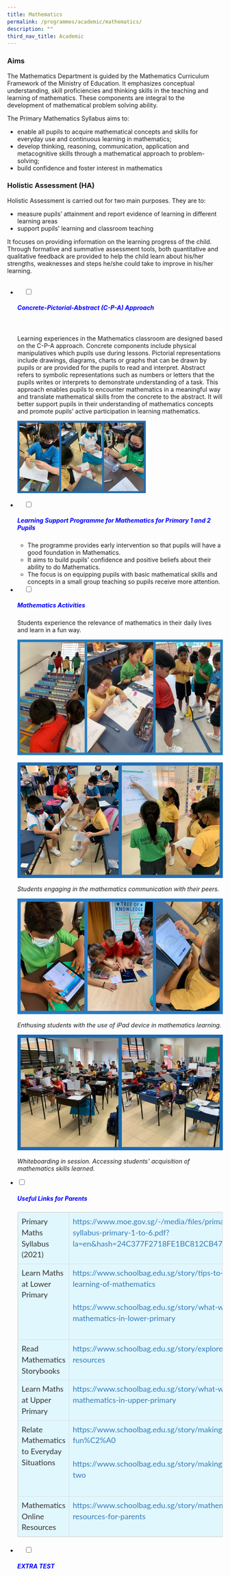 ```yaml
---
title: Mathematics
permalink: /programmes/academic/mathematics/
description: ""
third_nav_title: Academic
---
```

### **Aims**

The Mathematics Department is guided by the Mathematics Curriculum Framework of the Ministry of Education. It emphasizes conceptual understanding, skill proficiencies and thinking skills in the teaching and learning of mathematics. These components are integral to the development of mathematical problem solving ability.

The Primary Mathematics Syllabus aims to:

*   enable all pupils to acquire mathematical concepts and skills for everyday use and continuous learning in mathematics;
*   develop thinking, reasoning, communication, application and metacognitive skills through a mathematical approach to problem-solving;
*   build confidence and foster interest in mathematics

### **Holistic Assessment (HA)**

Holistic Assessment is carried out for two main purposes. They are to:

*   measure pupils’ attainment and report evidence of learning in different learning areas
*   support pupils’ learning and classroom teaching

It focuses on providing information on the learning progress of the child. Through formative and summative assessment tools, both quantitative and qualitative feedback are provided to help the child learn about his/her strengths, weaknesses and steps he/she could take to improve in his/her learning.

<ul class="jekyllcodex_accordion">
  <li>
    <input type="checkbox" id="accordion1">
		<label for="accordion1"><h5 style="color:blue">Concrete-Pictorial-Abstract (C-P-A) Approach</h5></label>
    <div>
<p>Learning experiences in the Mathematics classroom are designed based on the C-P-A approach. Concrete components include physical manipulatives which pupils use during lessons. Pictorial representations include drawings, diagrams, charts or graphs that can be drawn by pupils or are provided for the pupils to read and interpret. Abstract refers to symbolic representations such as numbers or letters that the pupils writes or interprets to demonstrate understanding of a task. This approach enables pupils to encounter mathematics in a meaningful way and translate mathematical skills from the concrete to the abstract. It will better support pupils in their understanding of mathematics concepts and promote pupils’ active participation in learning mathematics.</p>
			<p><img src="/images/CPA-1-300x169.jpg" style="width:300px"></p>	
		</div>
	</li>
	
<li>
    <input type="checkbox" id="accordion2">
    <label for="accordion2"><h5 style="color:blue">Learning Support Programme for Mathematics for Primary 1 and 2 Pupils</h5></label>
	<div>

<ul>
<li>The programme provides early intervention so that pupils will have a good foundation in Mathematics.</li>
<li>It aims to build pupils’ confidence and positive beliefs about their ability to do Mathematics.</li>
<li>The focus is on equipping pupils with basic mathematical skills and concepts in a small group teaching so pupils receive more attention.</li>
</ul>
		</div>
	</li>
	
<li>
    <input type="checkbox" id="accordion3">
    <label for="accordion3"><h5 style="color:blue">Mathematics Activities</h5></label>
	<div>
	
<p>Students experience the relevance of mathematics in their daily lives and learn in a fun way.</p>
<p><img src="/images/Math-Enrichment-Programme-1-768x432.jpg" alt=""></p>
<p><img src="/images/Math-Communication-768x432.jpg" alt=""></p>
<p><em>Students engaging in the mathematics communication with their peers.</em></p>
<p><img src="/images/Math-ICT-iPad-768x432.jpg" alt=""></p>
<p><em>Enthusing students with the use of iPad device in mathematics learning.</em></p>
<p><img src="/images/Mini-Whiteboarding-768x432.jpg" alt=""></p>
<p><em>Whiteboarding in session. Accessing students&#39; acquisition of mathematics skills learned.</em></p>
		</div>
	</li>
	
<li>
<input type="checkbox" id="accordion4">
<label for="accordion4"><h5 style="color:blue">Useful Links for Parents</h5></label>
<div>
<table class="table table-bordered" style="box-sizing: border-box; border: 1px solid rgb(221, 221, 221); font-size: 18px; font-style: normal; font-weight: 400; margin: 0px 0px 20px; outline: 0px; padding: 0px; vertical-align: baseline; border-collapse: collapse; border-spacing: 0px; width: 971.5px; background-color: rgb(224, 247, 254); max-width: 100%; color: rgb(51, 51, 51); font-family: Lato; font-variant-ligatures: normal; font-variant-caps: normal; letter-spacing: normal; orphans: 2; text-align: justify; text-transform: none; white-space: normal; widows: 2; word-spacing: 0px; -webkit-text-stroke-width: 0px; text-decoration-thickness: initial; text-decoration-style: initial; text-decoration-color: initial;"><tbody style="box-sizing: border-box; border: 0px; font-size: 18px; font-style: inherit; font-weight: inherit; margin: 0px; outline: 0px; padding: 0px; vertical-align: baseline;"><tr style="box-sizing: border-box; border: 0px; font-size: 18px; font-style: inherit; font-weight: inherit; margin: 0px; outline: 0px; padding: 0px; vertical-align: baseline;"><td style="box-sizing: border-box; border: 1px solid rgb(221, 221, 221); font-size: 18px; font-style: inherit; font-weight: inherit; margin: 0px; outline: 0px; padding: 8px; vertical-align: top; text-align: left; line-height: 1.42857;"><span style="box-sizing: border-box; border: 0px; font-size: 18px; font-style: inherit; font-weight: 400; margin: 0px; outline: 0px; padding: 0px; vertical-align: baseline;">Primary Maths Syllabus (2021)</span></td><td style="box-sizing: border-box; border: 1px solid rgb(221, 221, 221); font-size: 18px; font-style: inherit; font-weight: inherit; margin: 0px; outline: 0px; padding: 8px; vertical-align: top; text-align: left; line-height: 1.42857;"><a href="https://www.moe.gov.sg/-/media/files/primary/2021-mathematics-syllabus-primary-1-to-6.pdf?la=en&amp;hash=24C377F2718FE1BC812CB4730CE11FAF42DD0F76" target="_blank" rel="noopener" style="box-sizing: border-box; border: 0px; font-size: 18px; font-style: inherit; font-weight: inherit; margin: 0px; outline: 0px; padding: 0px; vertical-align: baseline; background-color: transparent; text-decoration: none; color: rgb(51, 122, 183); transition: all 0.2s linear 0s;"><span style="box-sizing: border-box; border: 0px; font-size: 18px; font-style: inherit; font-weight: 400; margin: 0px; outline: 0px; padding: 0px; vertical-align: baseline;">https://www.moe.gov.sg/-/media/files/primary/2021-mathematics-syllabus-primary-1-to-6.pdf?la=en&amp;hash=24C377F2718FE1BC812CB4730CE11FAF42DD0F76</span></a></td></tr><tr style="box-sizing: border-box; border: 0px; font-size: 18px; font-style: inherit; font-weight: inherit; margin: 0px; outline: 0px; padding: 0px; vertical-align: baseline;"><td style="box-sizing: border-box; border: 1px solid rgb(221, 221, 221); font-size: 18px; font-style: inherit; font-weight: inherit; margin: 0px; outline: 0px; padding: 8px; vertical-align: top; text-align: left; line-height: 1.42857;"><span style="box-sizing: border-box; border: 0px; font-size: 18px; font-style: inherit; font-weight: 400; margin: 0px; outline: 0px; padding: 0px; vertical-align: baseline;">Learn Maths at Lower Primary</span></td><td style="box-sizing: border-box; border: 1px solid rgb(221, 221, 221); font-size: 18px; font-style: inherit; font-weight: inherit; margin: 0px; outline: 0px; padding: 8px; vertical-align: top; text-align: left; line-height: 1.42857;"><a href="https://www.schoolbag.edu.sg/story/tips-to-support-your-child-s-learning-of-mathematics" target="_blank" rel="noopener" style="box-sizing: border-box; border: 0px; font-size: 18px; font-style: inherit; font-weight: inherit; margin: 0px; outline: 0px; padding: 0px; vertical-align: baseline; background-color: transparent; text-decoration: none; color: rgb(51, 122, 183); transition: all 0.2s linear 0s;"><span style="box-sizing: border-box; border: 0px; font-size: 18px; font-style: inherit; font-weight: 400; margin: 0px; outline: 0px; padding: 0px; vertical-align: baseline;">https://www.schoolbag.edu.sg/story/tips-to-support-your-child-s-learning-of-mathematics</span></a><p style="box-sizing: border-box; border: 0px; font-size: 18px; font-style: inherit; font-weight: inherit; margin: 0px 0px 1.6em; outline: 0px; padding: 0px; vertical-align: baseline;"></p><p style="box-sizing: border-box; border: 0px; font-size: 18px; font-style: inherit; font-weight: inherit; margin: 0px 0px 1.6em; outline: 0px; padding: 0px; vertical-align: baseline;"><a href="https://www.schoolbag.edu.sg/story/what-will-your-child-learn-for-mathematics-in-lower-primary" target="_blank" rel="noopener" style="box-sizing: border-box; border: 0px; font-size: 18px; font-style: inherit; font-weight: inherit; margin: 0px; outline: 0px; padding: 0px; vertical-align: baseline; background-color: transparent; text-decoration: none; color: rgb(51, 122, 183); transition: all 0.2s linear 0s;"><span style="box-sizing: border-box; border: 0px; font-size: 18px; font-style: inherit; font-weight: 400; margin: 0px; outline: 0px; padding: 0px; vertical-align: baseline;">https://www.schoolbag.edu.sg/story/what-will-your-child-learn-for-mathematics-in-lower-primary</span></a></p></td></tr><tr style="box-sizing: border-box; border: 0px; font-size: 18px; font-style: inherit; font-weight: inherit; margin: 0px; outline: 0px; padding: 0px; vertical-align: baseline;"><td style="box-sizing: border-box; border: 1px solid rgb(221, 221, 221); font-size: 18px; font-style: inherit; font-weight: inherit; margin: 0px; outline: 0px; padding: 8px; vertical-align: top; text-align: left; line-height: 1.42857;">Read Mathematics Storybooks</td><td style="box-sizing: border-box; border: 1px solid rgb(221, 221, 221); font-size: 18px; font-style: inherit; font-weight: inherit; margin: 0px; outline: 0px; padding: 8px; vertical-align: top; text-align: left; line-height: 1.42857;"><a href="https://www.schoolbag.edu.sg/story/explore-mathematics-related-resources" target="_blank" rel="noopener" style="box-sizing: border-box; border: 0px; font-size: 18px; font-style: inherit; font-weight: inherit; margin: 0px; outline: 0px; padding: 0px; vertical-align: baseline; background-color: transparent; text-decoration: none; color: rgb(51, 122, 183); transition: all 0.2s linear 0s;"><span style="box-sizing: border-box; border: 0px; font-size: 18px; font-style: inherit; font-weight: 400; margin: 0px; outline: 0px; padding: 0px; vertical-align: baseline;">https://www.schoolbag.edu.sg/story/explore-mathematics-related-resources</span></a></td></tr><tr style="box-sizing: border-box; border: 0px; font-size: 18px; font-style: inherit; font-weight: inherit; margin: 0px; outline: 0px; padding: 0px; vertical-align: baseline;"><td style="box-sizing: border-box; border: 1px solid rgb(221, 221, 221); font-size: 18px; font-style: inherit; font-weight: inherit; margin: 0px; outline: 0px; padding: 8px; vertical-align: top; text-align: left; line-height: 1.42857;"><span style="box-sizing: border-box; border: 0px; font-size: 18px; font-style: inherit; font-weight: 400; margin: 0px; outline: 0px; padding: 0px; vertical-align: baseline;">Learn Maths at Upper Primary</span></td><td style="box-sizing: border-box; border: 1px solid rgb(221, 221, 221); font-size: 18px; font-style: inherit; font-weight: inherit; margin: 0px; outline: 0px; padding: 8px; vertical-align: top; text-align: left; line-height: 1.42857;"><a href="https://www.schoolbag.edu.sg/story/what-will-your-child-learn-for-mathematics-in-upper-primary" target="_blank" rel="noopener" style="box-sizing: border-box; border: 0px; font-size: 18px; font-style: inherit; font-weight: inherit; margin: 0px; outline: 0px; padding: 0px; vertical-align: baseline; background-color: transparent; text-decoration: none; color: rgb(51, 122, 183); transition: all 0.2s linear 0s;"><span style="box-sizing: border-box; border: 0px; font-size: 18px; font-style: inherit; font-weight: 400; margin: 0px; outline: 0px; padding: 0px; vertical-align: baseline;">https://www.schoolbag.edu.sg/story/what-will-your-child-learn-for-mathematics-in-upper-primary</span></a></td></tr><tr style="box-sizing: border-box; border: 0px; font-size: 18px; font-style: inherit; font-weight: inherit; margin: 0px; outline: 0px; padding: 0px; vertical-align: baseline;"><td style="box-sizing: border-box; border: 1px solid rgb(221, 221, 221); font-size: 18px; font-style: inherit; font-weight: inherit; margin: 0px; outline: 0px; padding: 8px; vertical-align: top; text-align: left; line-height: 1.42857;">Relate Mathematics to Everyday Situations</td><td style="box-sizing: border-box; border: 1px solid rgb(221, 221, 221); font-size: 18px; font-style: inherit; font-weight: inherit; margin: 0px; outline: 0px; padding: 8px; vertical-align: top; text-align: left; line-height: 1.42857;"><a href="https://www.schoolbag.edu.sg/story/making-mathematics-fun%C2%A0" target="_blank" rel="noopener" style="box-sizing: border-box; border: 0px; font-size: 18px; font-style: inherit; font-weight: inherit; margin: 0px; outline: 0px; padding: 0px; vertical-align: baseline; background-color: transparent; text-decoration: none; color: rgb(51, 122, 183); transition: all 0.2s linear 0s;"><span style="box-sizing: border-box; border: 0px; font-size: 18px; font-style: inherit; font-weight: 400; margin: 0px; outline: 0px; padding: 0px; vertical-align: baseline;">https://www.schoolbag.edu.sg/story/making-mathematics-fun%C2%A0</span></a><p style="box-sizing: border-box; border: 0px; font-size: 18px; font-style: inherit; font-weight: inherit; margin: 0px 0px 1.6em; outline: 0px; padding: 0px; vertical-align: baseline;"></p><p style="box-sizing: border-box; border: 0px; font-size: 18px; font-style: inherit; font-weight: inherit; margin: 0px 0px 1.6em; outline: 0px; padding: 0px; vertical-align: baseline;"><a href="https://www.schoolbag.edu.sg/story/making-mathematics-fun-part-two" target="_blank" rel="noopener" style="box-sizing: border-box; border: 0px; font-size: 18px; font-style: inherit; font-weight: inherit; margin: 0px; outline: 0px; padding: 0px; vertical-align: baseline; background-color: transparent; text-decoration: none; color: rgb(51, 122, 183); transition: all 0.2s linear 0s;"><span style="box-sizing: border-box; border: 0px; font-size: 18px; font-style: inherit; font-weight: 400; margin: 0px; outline: 0px; padding: 0px; vertical-align: baseline;">https://www.schoolbag.edu.sg/story/making-mathematics-fun-part-two</span></a></p></td></tr><tr style="box-sizing: border-box; border: 0px; font-size: 18px; font-style: inherit; font-weight: inherit; margin: 0px; outline: 0px; padding: 0px; vertical-align: baseline;"><td style="box-sizing: border-box; border: 1px solid rgb(221, 221, 221); font-size: 18px; font-style: inherit; font-weight: inherit; margin: 0px; outline: 0px; padding: 8px; vertical-align: top; text-align: left; line-height: 1.42857;">Mathematics Online Resources</td><td style="box-sizing: border-box; border: 1px solid rgb(221, 221, 221); font-size: 18px; font-style: inherit; font-weight: inherit; margin: 0px; outline: 0px; padding: 8px; vertical-align: top; text-align: left; line-height: 1.42857;"><a href="https://www.schoolbag.edu.sg/story/mathematics-online-resources-for-parents" target="_blank" rel="noopener" style="box-sizing: border-box; border: 0px; font-size: 18px; font-style: inherit; font-weight: inherit; margin: 0px; outline: 0px; padding: 0px; vertical-align: baseline; background-color: transparent; text-decoration: none; color: rgb(51, 122, 183); transition: all 0.2s linear 0s;"><span style="box-sizing: border-box; border: 0px; font-size: 18px; font-style: inherit; font-weight: 400; margin: 0px; outline: 0px; padding: 0px; vertical-align: baseline;">https://www.schoolbag.edu.sg/story/mathematics-online-resources-for-parents</span></a></td></tr></tbody></table>
		</li>	
		</div>
	
<li>
    <input type="checkbox" id="accordion5">
    <label for="accordion5"><h5 style="color:blue">EXTRA TEST</h5></label>
	<div>